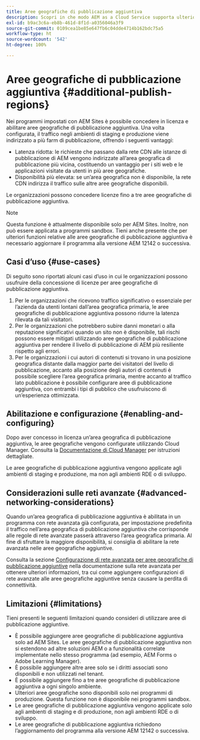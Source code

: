 ```yaml
---
title: Aree geografiche di pubblicazione aggiuntiva
description: Scopri in che modo AEM as a Cloud Service supporta ulteriori aree geografiche di pubblicazione aggiuntiva per una maggiore disponibilità e una latenza ridotta.
exl-id: b9ac3c6a-eb8b-461d-8f1d-a0356046a3f9
source-git-commit: 0109cea1be85e647fb6c04dde4714b162bdc75a5
workflow-type: ht
source-wordcount: '542'
ht-degree: 100%

---
```


# Aree geografiche di pubblicazione aggiuntiva {#additional-publish-regions}

Nei programmi impostati con AEM Sites è possibile concedere in licenza e abilitare aree geografiche di pubblicazione aggiuntiva. Una volta configurata, il traffico negli ambienti di staging e produzione viene indirizzato a più farm di pubblicazione, offrendo i seguenti vantaggi:

* Latenza ridotta: le richieste che passano dalla rete CDN alle istanze di pubblicazione di AEM vengono indirizzate all’area geografica di pubblicazione più vicina, costituendo un vantaggio per i siti web e le applicazioni visitate da utenti in più aree geografiche.
* Disponibilità più elevata: se un’area geografica non è disponibile, la rete CDN indirizza il traffico sulle altre aree geografiche disponibili.

Le organizzazioni possono concedere licenze fino a tre aree geografiche di pubblicazione aggiuntiva.

>[!NOTE]
>
>Questa funzione è attualmente disponibile solo per AEM Sites. Inoltre, non può essere applicata a programmi sandbox. Tieni anche presente che per ulteriori funzioni relative alle aree geografiche di pubblicazione aggiuntiva è necessario aggiornare il programma alla versione AEM 12142 o successiva.

## Casi d’uso {#use-cases}

Di seguito sono riportati alcuni casi d’uso in cui le organizzazioni possono usufruire della concessione di licenze per aree geografiche di pubblicazione aggiuntiva.

1. Per le organizzazioni che ricevono traffico significativo o essenziale per l’azienda da utenti lontani dall’area geografica primaria, le aree geografiche di pubblicazione aggiuntiva possono ridurre la latenza rilevata da tali visitatori.
1. Per le organizzazioni che potrebbero subire danni monetari o alla reputazione significativi quando un sito non è disponibile, tali rischi possono essere mitigati utilizzando aree geografiche di pubblicazione aggiuntiva per rendere il livello di pubblicazione di AEM più resiliente rispetto agli errori.
1. Per le organizzazioni i cui autori di contenuti si trovano in una posizione geografica distante dalla maggior parte dei visitatori del livello di pubblicazione, accanto alla posizione degli autori di contenuti è possibile scegliere l’area geografica primaria, mentre accanto al traffico lato pubblicazione è possibile configurare aree di pubblicazione aggiuntiva, con entrambi i tipi di pubblico che usufruiscono di un’esperienza ottimizzata.

## Abilitazione e configurazione {#enabling-and-configuring}

Dopo aver concesso in licenza un’area geografica di pubblicazione aggiuntiva, le aree geografiche vengono configurate utilizzando Cloud Manager. Consulta la [Documentazione di Cloud Manager](/help/implementing/cloud-manager/manage-environments.md#multiple-regions) per istruzioni dettagliate.

Le aree geografiche di pubblicazione aggiuntiva vengono applicate agli ambienti di staging e produzione, ma non agli ambienti RDE o di sviluppo.

## Considerazioni sulle reti avanzate {#advanced-networking-considerations}

Quando un’area geografica di pubblicazione aggiuntiva è abilitata in un programma con rete avanzata già configurata, per impostazione predefinita il traffico nell’area geografica di pubblicazione aggiuntiva che corrisponde alle regole di rete avanzate passerà attraverso l’area geografica primaria. Al fine di sfruttare la maggiore disponibilità, si consiglia di abilitare la rete avanzata nelle aree geografiche aggiuntive.

Consulta la sezione [Configurazione di rete avanzata per aree geografiche di pubblicazione aggiuntive](/help/security/configuring-advanced-networking.md#advanced-networking-configuration-for-additional-publish-regions) nella documentazione sulla rete avanzata per ottenere ulteriori informazioni, tra cui come aggiungere configurazioni di rete avanzate alle aree geografiche aggiuntive senza causare la perdita di connettività.

## Limitazioni {#limitations}

Tieni presenti le seguenti limitazioni quando consideri di utilizzare aree di pubblicazione aggiuntive.

* È possibile aggiungere aree geografiche di pubblicazione aggiuntiva solo ad AEM Sites. Le aree geografiche di pubblicazione aggiuntiva non si estendono ad altre soluzioni AEM o a funzionalità correlate implementate nello stesso programma (ad esempio, AEM Forms o Adobe Learning Manager).
* È possibile aggiungere altre aree solo se i diritti associati sono disponibili e non utilizzati nel tenant.
* È possibile aggiungere fino a tre aree geografiche di pubblicazione aggiuntiva a ogni singolo ambiente.
* Ulteriori aree geografiche sono disponibili solo nei programmi di produzione. Questa funzione non è disponibile nei programmi sandbox.
* Le aree geografiche di pubblicazione aggiuntiva vengono applicate solo agli ambienti di staging e di produzione, non agli ambienti RDE o di sviluppo.
* Le aree geografiche di pubblicazione aggiuntiva richiedono l’aggiornamento del programma alla versione AEM 12142 o successiva.
